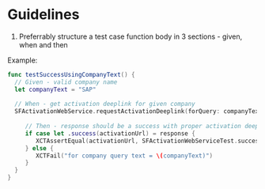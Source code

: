 # Guidelines

1. Preferrably structure a test case function body in 3 sections -  given, when and then

Example:

```swift
func testSuccessUsingCompanyText() {
  // Given - valid company name 
  let companyText = "SAP"
  
  // When - get activation deeplink for given company
  SFActivationWebService.requestActivationDeeplink(forQuery: companyText) { response in
  
     // Then - response should be a success with proper activation deeplink url string
     if case let .success(activationUrl) = response {
        XCTAssertEqual(activationUrl, SFActivationWebServiceTest.successMap[companyText])
     } else {
        XCTFail("for company query text = \(companyText)")
     }
  }
}
```
